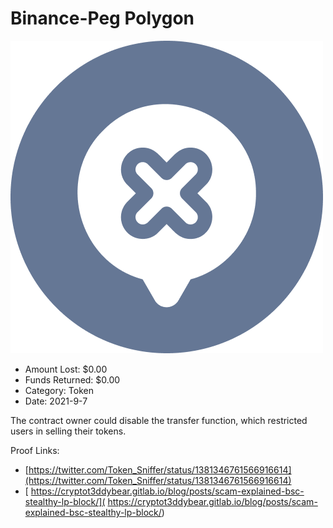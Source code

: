 # Binance-Peg Polygon
![Binance-Peg Polygon](/rektimages/Binance-Peg-Polygon.png)
- Amount Lost: $0.00
- Funds Returned: $0.00
- Category: Token
- Date: 2021-9-7

The contract owner could disable the transfer function, which restricted users in selling their tokens.


Proof Links:
- [https://twitter.com/Token_Sniffer/status/1381346761566916614](https://twitter.com/Token_Sniffer/status/1381346761566916614)
- [ https://cryptot3ddybear.gitlab.io/blog/posts/scam-explained-bsc-stealthy-lp-block/]( https://cryptot3ddybear.gitlab.io/blog/posts/scam-explained-bsc-stealthy-lp-block/)


